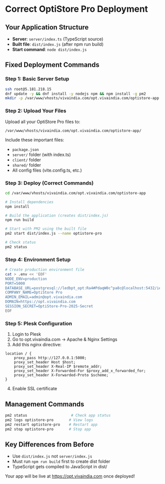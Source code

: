 # Correct OptiStore Pro Deployment

## Your Application Structure
- **Server**: `server/index.ts` (TypeScript source)
- **Built file**: `dist/index.js` (after npm run build)
- **Start command**: `node dist/index.js`

## Fixed Deployment Commands

### Step 1: Basic Server Setup
```bash
ssh root@5.181.218.15
dnf update -y && dnf install -y nodejs npm && npm install -g pm2
mkdir -p /var/www/vhosts/vivaindia.com/opt.vivaindia.com/optistore-app
```

### Step 2: Upload Your Files
Upload all your OptiStore Pro files to:
```
/var/www/vhosts/vivaindia.com/opt.vivaindia.com/optistore-app/
```

Include these important files:
- `package.json`
- `server/` folder (with index.ts)
- `client/` folder
- `shared/` folder
- All config files (vite.config.ts, etc.)

### Step 3: Deploy (Correct Commands)
```bash
cd /var/www/vhosts/vivaindia.com/opt.vivaindia.com/optistore-app

# Install dependencies
npm install

# Build the application (creates dist/index.js)
npm run build

# Start with PM2 using the built file
pm2 start dist/index.js --name optistore-pro

# Check status
pm2 status
```

### Step 4: Environment Setup
```bash
# Create production environment file
cat > .env << 'EOF'
NODE_ENV=production
PORT=5000
DATABASE_URL=postgresql://ledbpt_opt:Ra4#PdaqW0c^pa8c@localhost:5432/ieopt
COMPANY_NAME=OptiStore Pro
ADMIN_EMAIL=admin@opt.vivaindia.com
DOMAIN=https://opt.vivaindia.com
SESSION_SECRET=OptiStore-Pro-2025-Secret
EOF
```

### Step 5: Plesk Configuration
1. Login to Plesk
2. Go to opt.vivaindia.com → Apache & Nginx Settings
3. Add this nginx directive:
```nginx
location / {
    proxy_pass http://127.0.0.1:5000;
    proxy_set_header Host $host;
    proxy_set_header X-Real-IP $remote_addr;
    proxy_set_header X-Forwarded-For $proxy_add_x_forwarded_for;
    proxy_set_header X-Forwarded-Proto $scheme;
}
```
4. Enable SSL certificate

## Management Commands
```bash
pm2 status                    # Check app status
pm2 logs optistore-pro       # View logs
pm2 restart optistore-pro    # Restart app
pm2 stop optistore-pro       # Stop app
```

## Key Differences from Before
- Use `dist/index.js` not `server/index.js`
- Must run `npm run build` first to create dist folder
- TypeScript gets compiled to JavaScript in dist/

Your app will be live at https://opt.vivaindia.com once deployed!